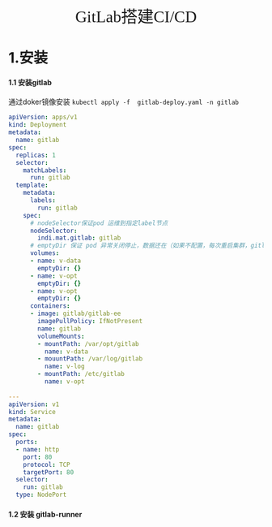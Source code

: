 <div align=center><font face="黑体" size=6>GitLab搭建CI/CD</font></div>

# 1.安装

#### 1.1 安装gitlab

通过doker镜像安装 `kubectl apply -f  gitlab-deploy.yaml -n gitlab`

```yaml
apiVersion: apps/v1
kind: Deployment
metadata:
  name: gitlab
spec:
  replicas: 1
  selector:
    matchLabels:
      run: gitlab
  template:
    metadata:
      labels:
        run: gitlab
    spec:
      # nodeSelector保证pod 运维到指定label节点
      nodeSelector:
        indi.mat.gitlab: gitlab
      # emptyDir 保证 pod 异常关闭停止，数据还在（如果不配置，每次重启集群，gitlab用户数据丢失）
      volumes:
      - name: v-data
        emptyDir: {}
      - name: v-opt
        emptyDir: {}
      - name: v-opt
        emptyDir: {}
      containers:
      - image: gitlab/gitlab-ee
        imagePullPolicy: IfNotPresent
        name: gitlab
        volumeMounts:
        - mountPath: /var/opt/gitlab
          name: v-data
        - mouuntPath: /var/log/gitlab
          name: v-log
        - mountPath: /etc/gitlab
          name: v-opt
        
---
apiVersion: v1
kind: Service
metadata:
  name: gitlab
spec:
  ports:
  - name: http
    port: 80
    protocol: TCP
    targetPort: 80
  selector:
    run: gitlab
  type: NodePort
```



#### 1.2 安装 gitlab-runner
